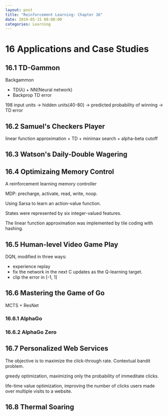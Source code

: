 ```yaml
---
layout: post
title: "Reinforcement Learning: Chapter 16"
date: 2019-05-15 00:08:00
categories: Learning
---
```


# 16 Applications and Case Studies

## 16.1 TD-Gammon

Backgammon
  * TD($\lambda$) + NN(Neural network)
  * Backprop TD error

198 input units -> hidden units(40-80) -> predicted probability of winning -> TD error

## 16.2 Samuel's Checkers Player

linear function approximation + TD + minimax search + alpha-beta cutoff

## 16.3 Watson's Daily-Double Wagering

## 16.4 Optimizaing Memory Control

A reinforcement learning memory controller

MDP: precharge, activate, read, write, noop.

Using Sarsa to learn an action-value function. 

States were represented by six integer-valued features.

The linear function approximation was implemented by tile coding with hashing.

## 16.5 Human-level Video Game Play

DQN, modified in three ways:
  * experience replay
  * fix the network in the next C updates as the Q-learning target.
  * clip the error in [-1, 1]

## 16.6 Mastering the Game of Go

MCTS + ResNet

### 16.6.1 AlphaGo

### 16.6.2 AlphaGo Zero

## 16.7 Personalized Web Services

The objective is to maximize the click-through rate. Contextual bandit problem.

greedy optimization, maximizing only the probability of immeditate clicks.

life-time value optimization, improving the number of clicks users made over multiple visits to a website.

## 16.8 Thermal Soaring

